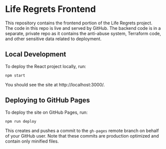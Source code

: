 # Life Regrets Frontend

This repository contains the frontend portion of the Life Regrets project. The
code in this repo is live and served by GitHub. The backend code is in a
separate, private repo as it contains the anti-abuse system, Terraform code, and
other sensitive data related to deployment.

## Local Development

To deploy the React project locally, run:
```
npm start
```

You should see the site at http://localhost:3000/.

## Deploying to GitHub Pages

To deploy the site on GitHub Pages, run:
```
npm run deploy
```

This creates and pushes a commit to the `gh-pages` remote branch on behalf of
your GitHub user. Note that these commits are production optimized and contain
only minified files.
